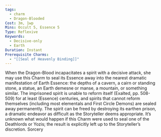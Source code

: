 ```yaml
---
tags:
  - charm
  - Dragon-Blooded
Cost: 3m, 1wp
Mins: Occult 5, Essence 5
Type: Reflexive
Keywords:
  - Decisive-only
  - Earth
Duration: Instant
Prerequisite Charms:
  - "[[Seal of Heavenly Binding]]"
---
```

When the Dragon-Blood incapacitates a spirit with a decisive attack, she may use this Charm to seal its Essence away into the nearest dramatic manifestation of Earth Essence: the depths of a cavern, a cairn or standing stone, a statue, an Earth demesne or manse, a mountain, or something similar. The imprisoned spirit is unable to reform itself (Exalted, pp. 508-509) for at least (Essence) centuries, and spirits that cannot reform themselves (including most elementals and First Circle Demons) are sealed away permanently. The spirit can be freed by destroying its earthen prison, a dramatic endeavor as difficult as the Storyteller deems appropriate. It’s unknown what would happen if this Charm were used to seal one of the Deathlords or Yozis; the result is explicitly left up to the Storyteller’s discretion. Sorcery